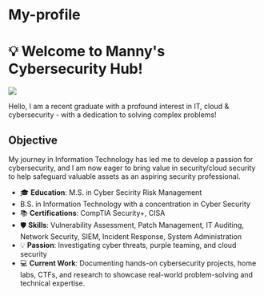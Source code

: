 # My-profile
# 💡 Welcome to Manny's Cybersecurity Hub! 
<a href="https://www.linkedin.com/in/manny-ozigi-722861232/"><img src="https://img.shields.io/badge/-LinkedIn-0072b1?&style=for-the-badge&logo=linkedin&logoColor=white" /></a>

Hello, I am a recent graduate with a profound interest in IT, cloud & cybersecurity - with a dedication to solving complex problems!

## Objective
My journey in Information Technology has led me to develop a passion for cybersecurity, and I am now eager to bring value in security/cloud security to help safeguard valuable assets as an aspiring security professional.

- 🎓 **Education**: M.S. in Cyber Secirity Risk Management 
- B.S. in Information Technology with a concentration in Cyber Security
- 📚 **Certifications**: CompTIA Security+, CISA
- 🛡️ **Skills**: Vulnerability Assessment, Patch Management, IT Auditing, Network Security, SIEM, Incident Response, System Administration
- 💡 **Passion**: Investigating cyber threats, purple teaming, and cloud security
- 💻 **Current Work**: Documenting hands-on cybersecurity projects, home labs,  CTFs, and research to showcase real-world problem-solving and technical expertise.
